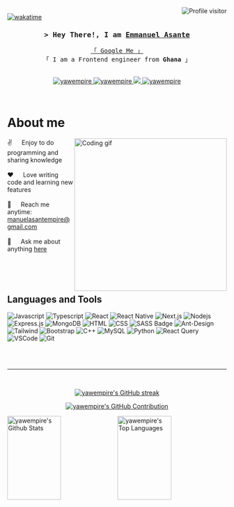 <a href="https://komarev.com/ghpvc/?username=yawempire">
  <img align="right" src="https://komarev.com/ghpvc/?username=yawempire&label=Visitors&color=0e75b6&style=flat" alt="Profile visitor" />
</a>


[![wakatime](https://wakatime.com/badge/user/eebb3dd8-d9b2-40de-9b88-6fd6cac99dbc.svg)](https://wakatime.com/@eebb3dd8-d9b2-40de-9b88-6fd6cac99dbc)

<!-- Intro  -->
<h3 align="center">
        <samp>&gt; Hey There!, I am
                <b><a target="_blank" href="https://portfolio-pied-five-44.vercel.app/">Emmanuel Asante</a></b>
        </samp>
</h3>


<p align="center"> 
  <samp>
    <a href="https://www.google.com/search?q=yawempire">「 Google Me 」</a>
    <br>
    「 I am a Frontend engineer from <b>Ghana</b> 」
    <br>
    <br>
  </samp>
</p>

<p align="center">
 <a href="https://https://portfolio-pied-five-44.vercel.app/" target="blank">
  <img src="https://img.shields.io/badge/Website-DC143C?style=for-the-badge&logo=medium&logoColor=white" alt="yawempire" />
 </a>
 <a href="https://www.linkedin.com/in/asante-emmanuel-121192174" target="_blank">
  <img src="https://img.shields.io/badge/LinkedIn-0077B5?style=for-the-badge&logo=linkedin&logoColor=white" alt="yawempire"/>
 </a>
 <!-- <a href="https://dev.to/yawempire" target="_blank">
  <img src="https://img.shields.io/badge/dev.to-0A0A0A?style=for-the-badge&logo=dev.to&logoColor=white" alt="yawempire" />
 </a> -->
 <a href="https://twitter.com/yawempire" target="_blank">
  <img src="https://img.shields.io/badge/Twitter-1DA1F2?style=for-the-badge&logo=twitter&logoColor=white" />
 </a>
 <a href="https://instagram.com/yawempire" target="_blank">
  <img src="https://img.shields.io/badge/Instagram-fe4164?style=for-the-badge&logo=instagram&logoColor=white" alt="yawempire" />
 </a> 
 <!-- <a href="https://facebook.com/Yawempire" target="_blank">
  <img src="https://img.shields.io/badge/Facebook-20BEFF?&style=for-the-badge&logo=facebook&logoColor=white" alt="yawempire"  />
  </a>  -->
</p>
<br />

<!-- About Section -->
 # About me
 
<p>
 <img align="right" width="350" src="/assets/programmer.gif" alt="Coding gif" />
  
 ✌️ &emsp; Enjoy to do programming and sharing knowledge <br/><br/>
 ❤️ &emsp; Love writing code and learning new features<br/><br/>
 📧 &emsp; Reach me anytime: <a href="mailto:manuelasantempire@gmail.com"> manuelasantempire@gmail.com <br/><br/>
 💬 &emsp; Ask me about anything [here](https://github.com/yawempire/yawempire//issues)

</p>

<br/>
<br/>
<br/>

## Languages and Tools

![Javascript](https://img.shields.io/badge/Javascript-F0DB4F?style=for-the-badge&labelColor=black&logo=javascript&logoColor=F0DB4F)
![Typescript](https://img.shields.io/badge/Typescript-007acc?style=for-the-badge&labelColor=black&logo=typescript&logoColor=007acc)
![React](https://img.shields.io/badge/-React-61DBFB?style=for-the-badge&labelColor=black&logo=react&logoColor=61DBFB)
![React Native](https://img.shields.io/badge/React_Native-20232A?style=for-the-badge&logo=react&logoColor=61DAFB)
![Next.js](https://img.shields.io/badge/next.js-000000?style=for-the-badge&logo=nextdotjs&logoColor=white)
![Nodejs](https://img.shields.io/badge/Nodejs-3C873A?style=for-the-badge&labelColor=black&logo=node.js&logoColor=3C873A)
![Express.js](https://img.shields.io/badge/Express.js-000000?style=for-the-badge&logo=express&logoColor=white)
![MongoDB](https://img.shields.io/badge/MongoDB-4EA94B?style=for-the-badge&logo=mongodb&logoColor=white)
![HTML](https://img.shields.io/badge/HTML5-E34F26?style=for-the-badge&logo=html5&logoColor=white)
![CSS](https://img.shields.io/badge/CSS-1572B6?style=for-the-badge&logo=css&logoColor=white)
![SASS Badge](https://img.shields.io/badge/Sass-CC6699?style=for-the-badge&logo=sass&logoColor=white)
![Ant-Design](https://img.shields.io/badge/AntDesign-0170FE?style=for-the-badge&logo=antdesign&logoColor=white)
![Tailwind](https://img.shields.io/badge/Tailwind_CSS-092749?style=for-the-badge&logo=tailwindcss&logoColor=06B6D4&labelColor=000000)
![Bootstrap](https://img.shields.io/badge/Bootstrap-563D7C?style=for-the-badge&logo=bootstrap&logoColor=white)
![C++](https://img.shields.io/badge/C++-2E7EEA?style=for-the-badge&logo=c++&logoColor=white)
![MySQL](https://img.shields.io/badge/MySQL-000000?style=for-the-badge&logo=mysql&logoColor=white)
![Python](https://img.shields.io/badge/Python-593D88?style=for-the-badge&logo=python&logoColor=white)
![React Query](https://img.shields.io/badge/-React_Query-FF4154?style=for-the-badge&logo=react%20query&logoColor=white)
![VSCode](https://img.shields.io/badge/Visual_Studio-0078d7?style=for-the-badge&logo=visual%20studio&logoColor=white)
![Git](https://img.shields.io/badge/Git-F05032?style=for-the-badge&logo=git&logoColor=white)

<br/>

<br/>
<hr/>
<br/>

<p align="center">
  <a href="https://github.com/yawempire">
    <img src="https://github-readme-streak-stats.herokuapp.com/?user=yawempire&theme=radical&border=7F3FBF&background=0D1117" alt="yawempire's GitHub streak"/>
  </a>
</p>

<p align="center">
  <a href="https://github.com/yawempire">
    <img src="https://github-profile-summary-cards.vercel.app/api/cards/profile-details?username=yawempire&theme=radical" alt="yawempire's GitHub Contribution"/>
  </a>
</p>

<a> 
    <a href="https://github.com/yawempire"><img alt="yawempire's Github Stats" src="https://denvercoder1-github-readme-stats.vercel.app/api?username=yawempire&show_icons=true&count_private=true&theme=react&border_color=7F3FBF&bg_color=0D1117&title_color=F85D7F&icon_color=F8D866" height="192px" width="49.5%"/></a>
  <a href="https://github.com/yawempire"><img alt="yawempire's Top Languages" src="https://denvercoder1-github-readme-stats.vercel.app/api/top-langs/?username=yawempire&langs_count=8&layout=compact&theme=react&border_color=7F3FBF&bg_color=0D1117&title_color=F85D7F&icon_color=F8D866" height="192px" width="49.5%"/></a>
  <br/>
</a>
